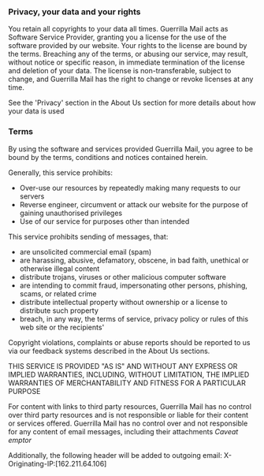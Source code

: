 ### Privacy, your data and your rights

You retain all copyrights to your data all times. Guerrilla Mail acts as Software Service Provider, granting you a license for the use of the software provided by our website. Your rights to the license are bound by the terms. Breaching any of the terms, or abusing our service, may result, without notice or specific reason, in immediate termination of the license and deletion of your data. The license is non-transferable, subject to change, and Guerrilla Mail has the right to change or revoke licenses at any time.

See the 'Privacy' section in the About Us section for more details about how your data is used

### Terms

By using the software and services provided Guerrilla Mail, you agree to be bound by the terms, conditions and notices contained herein.

Generally, this service prohibits:

*   Over-use our resources by repeatedly making many requests to our servers
*   Reverse engineer, circumvent or attack our website for the purpose of gaining unauthorised privileges
*   Use of our service for purposes other than intended

This service prohibits sending of messages, that:

*   are unsolicited commercial email (spam)
*   are harassing, abusive, defamatory, obscene, in bad faith, unethical or otherwise illegal content
*   distribute trojans, viruses or other malicious computer software
*   are intending to commit fraud, impersonating other persons, phishing, scams, or related crime
*   distribute intellectual property without ownership or a license to distribute such property
*   breach, in any way, the terms of service, privacy policy or rules of this web site or the recipients'

Copyright violations, complaints or abuse reports should be reported to us via our feedback systems described in the About Us sections.

THIS SERVICE IS PROVIDED "AS IS" AND WITHOUT ANY EXPRESS OR IMPLIED WARRANTIES, INCLUDING, WITHOUT LIMITATION, THE IMPLIED WARRANTIES OF MERCHANTABILITY AND FITNESS FOR A PARTICULAR PURPOSE

For content with links to third party resources, Guerrilla Mail has no control over third party resources and is not responsible or liable for their content or services offered. Guerrilla Mail has no control over and not responsible for any content of email messages, including their attachments _Caveat emptor_

Additionally, the following header will be added to outgoing email: X-Originating-IP:\[162.211.64.106\]